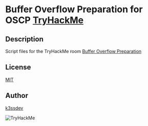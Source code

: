 # Buffer Overflow Preparation for OSCP [TryHackMe](https://tryhackme.com/room/bufferoverflowprep)

## Description

Script files for the TryHackMe room [Buffer Overflow Preparation](https://tryhackme.com/room/bufferoverflowprep)

## License

[MIT](https://choosealicense.com/licenses/mit/)

## Author

[k3ssdev](https://tryhackme.com/p/k3ssdev)

<div>
  <img src="https://tryhackme-badges.s3.amazonaws.com/k3ssdev.png" alt="TryHackMe">
</div>